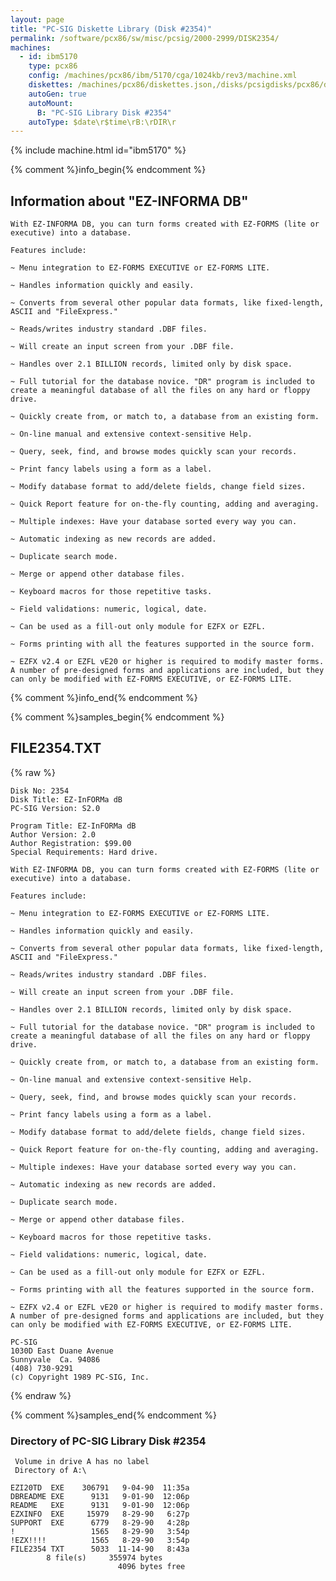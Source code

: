```yaml
---
layout: page
title: "PC-SIG Diskette Library (Disk #2354)"
permalink: /software/pcx86/sw/misc/pcsig/2000-2999/DISK2354/
machines:
  - id: ibm5170
    type: pcx86
    config: /machines/pcx86/ibm/5170/cga/1024kb/rev3/machine.xml
    diskettes: /machines/pcx86/diskettes.json,/disks/pcsigdisks/pcx86/diskettes.json
    autoGen: true
    autoMount:
      B: "PC-SIG Library Disk #2354"
    autoType: $date\r$time\rB:\rDIR\r
---
```


{% include machine.html id="ibm5170" %}

{% comment %}info_begin{% endcomment %}

## Information about "EZ-INFORMA DB"

    With EZ-INFORMA DB, you can turn forms created with EZ-FORMS (lite or
    executive) into a database.
    
    Features include:
    
    ~ Menu integration to EZ-FORMS EXECUTIVE or EZ-FORMS LITE.
    
    ~ Handles information quickly and easily.
    
    ~ Converts from several other popular data formats, like fixed-length,
    ASCII and "FileExpress."
    
    ~ Reads/writes industry standard .DBF files.
    
    ~ Will create an input screen from your .DBF file.
    
    ~ Handles over 2.1 BILLION records, limited only by disk space.
    
    ~ Full tutorial for the database novice. "DR" program is included to
    create a meaningful database of all the files on any hard or floppy
    drive.
    
    ~ Quickly create from, or match to, a database from an existing form.
    
    ~ On-line manual and extensive context-sensitive Help.
    
    ~ Query, seek, find, and browse modes quickly scan your records.
    
    ~ Print fancy labels using a form as a label.
    
    ~ Modify database format to add/delete fields, change field sizes.
    
    ~ Quick Report feature for on-the-fly counting, adding and averaging.
    
    ~ Multiple indexes: Have your database sorted every way you can.
    
    ~ Automatic indexing as new records are added.
    
    ~ Duplicate search mode.
    
    ~ Merge or append other database files.
    
    ~ Keyboard macros for those repetitive tasks.
    
    ~ Field validations: numeric, logical, date.
    
    ~ Can be used as a fill-out only module for EZFX or EZFL.
    
    ~ Forms printing with all the features supported in the source form.
    
    ~ EZFX v2.4 or EZFL vE20 or higher is required to modify master forms.
    A number of pre-designed forms and applications are included, but they
    can only be modified with EZ-FORMS EXECUTIVE, or EZ-FORMS LITE.
{% comment %}info_end{% endcomment %}

{% comment %}samples_begin{% endcomment %}

## FILE2354.TXT

{% raw %}
```
Disk No: 2354                                                           
Disk Title: EZ-InFORMa dB                                               
PC-SIG Version: S2.0                                                    
                                                                        
Program Title: EZ-InFORMa dB                                            
Author Version: 2.0                                                     
Author Registration: $99.00                                             
Special Requirements: Hard drive.                                       
                                                                        
With EZ-INFORMA DB, you can turn forms created with EZ-FORMS (lite or   
executive) into a database.                                             
                                                                        
Features include:                                                       
                                                                        
~ Menu integration to EZ-FORMS EXECUTIVE or EZ-FORMS LITE.              
                                                                        
~ Handles information quickly and easily.                               
                                                                        
~ Converts from several other popular data formats, like fixed-length,  
ASCII and "FileExpress."                                                
                                                                        
~ Reads/writes industry standard .DBF files.                            
                                                                        
~ Will create an input screen from your .DBF file.                      
                                                                        
~ Handles over 2.1 BILLION records, limited only by disk space.         
                                                                        
~ Full tutorial for the database novice. "DR" program is included to    
create a meaningful database of all the files on any hard or floppy     
drive.                                                                  
                                                                        
~ Quickly create from, or match to, a database from an existing form.   
                                                                        
~ On-line manual and extensive context-sensitive Help.                  
                                                                        
~ Query, seek, find, and browse modes quickly scan your records.        
                                                                        
~ Print fancy labels using a form as a label.                           
                                                                        
~ Modify database format to add/delete fields, change field sizes.      
                                                                        
~ Quick Report feature for on-the-fly counting, adding and averaging.   
                                                                        
~ Multiple indexes: Have your database sorted every way you can.        
                                                                        
~ Automatic indexing as new records are added.                          
                                                                        
~ Duplicate search mode.                                                
                                                                        
~ Merge or append other database files.                                 
                                                                        
~ Keyboard macros for those repetitive tasks.                           
                                                                        
~ Field validations: numeric, logical, date.                            
                                                                        
~ Can be used as a fill-out only module for EZFX or EZFL.               
                                                                        
~ Forms printing with all the features supported in the source form.    
                                                                        
~ EZFX v2.4 or EZFL vE20 or higher is required to modify master forms.  
A number of pre-designed forms and applications are included, but they  
can only be modified with EZ-FORMS EXECUTIVE, or EZ-FORMS LITE.         
                                                                        
PC-SIG                                                                  
1030D East Duane Avenue                                                 
Sunnyvale  Ca. 94086                                                    
(408) 730-9291                                                          
(c) Copyright 1989 PC-SIG, Inc.                                         
```
{% endraw %}

{% comment %}samples_end{% endcomment %}

### Directory of PC-SIG Library Disk #2354

     Volume in drive A has no label
     Directory of A:\

    EZI20TD  EXE    306791   9-04-90  11:35a
    DBREADME EXE      9131   9-01-90  12:06p
    README   EXE      9131   9-01-90  12:06p
    EZXINFO  EXE     15979   8-29-90   6:27p
    SUPPORT  EXE      6779   8-29-90   4:28p
    !                 1565   8-29-90   3:54p
    !EZX!!!!          1565   8-29-90   3:54p
    FILE2354 TXT      5033  11-14-90   8:43a
            8 file(s)     355974 bytes
                            4096 bytes free
